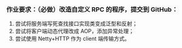 ### 作业要求：（必做）改造自定义 RPC 的程序，提交到 GitHub：
1. 尝试将服务端写死查找接口实现类变成泛型和反射；
2. 尝试将客户端动态代理改成 AOP，添加异常处理；
3. 尝试使用 Netty+HTTP 作为 client 端传输方式。

